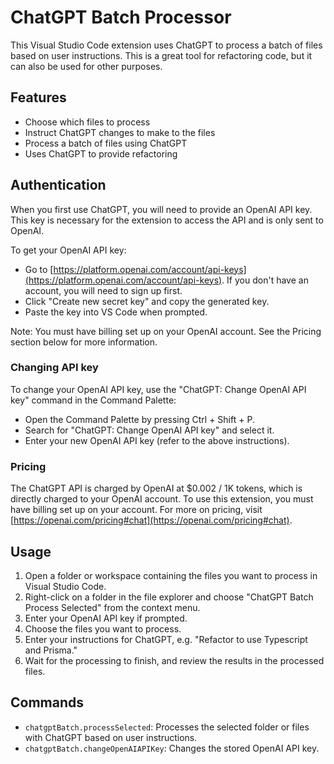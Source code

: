 # ChatGPT Batch Processor

This Visual Studio Code extension uses ChatGPT to process a batch of files based on user instructions.  This is a great tool for refactoring code, but it can also be used for other purposes.

## Features

- Choose which files to process
- Instruct ChatGPT changes to make to the files
- Process a batch of files using ChatGPT
- Uses ChatGPT to provide refactoring

## Authentication

When you first use ChatGPT, you will need to provide an OpenAI API key. This key is necessary for the extension to access the API and is only sent to OpenAI.

To get your OpenAI API key:

- Go to [https://platform.openai.com/account/api-keys](https://platform.openai.com/account/api-keys). If you don't have an account, you will need to sign up first.
- Click "Create new secret key" and copy the generated key.
- Paste the key into VS Code when prompted.

Note: You must have billing set up on your OpenAI account. See the Pricing section below for more information.

### Changing API key

To change your OpenAI API key, use the "ChatGPT: Change OpenAI API key" command in the Command Palette:

- Open the Command Palette by pressing Ctrl + Shift + P.
- Search for "ChatGPT: Change OpenAI API key" and select it.
- Enter your new OpenAI API key (refer to the above instructions).

### Pricing

The ChatGPT API is charged by OpenAI at $0.002 / 1K tokens, which is directly charged to your OpenAI account. To use this extension, you must have billing set up on your account. For more on pricing, visit [https://openai.com/pricing#chat](https://openai.com/pricing#chat).

## Usage

1. Open a folder or workspace containing the files you want to process in Visual Studio Code.
2. Right-click on a folder in the file explorer and choose "ChatGPT Batch Process Selected" from the context menu.
3. Enter your OpenAI API key if prompted.
4. Choose the files you want to process.
5. Enter your instructions for ChatGPT, e.g. "Refactor to use Typescript and Prisma."
6. Wait for the processing to finish, and review the results in the processed files.

## Commands

- `chatgptBatch.processSelected`: Processes the selected folder or files with ChatGPT based on user instructions.
- `chatgptBatch.changeOpenAIAPIKey`: Changes the stored OpenAI API key.
